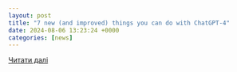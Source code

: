 ```yaml
---
layout: post
title: "7 new (and improved) things you can do with ChatGPT-4"
date: 2024-08-06 13:23:24 +0000
categories: [news]
---
```


[Читати далі](https://www.techradar.com/how-to/how-to-use-chatgpt4)
